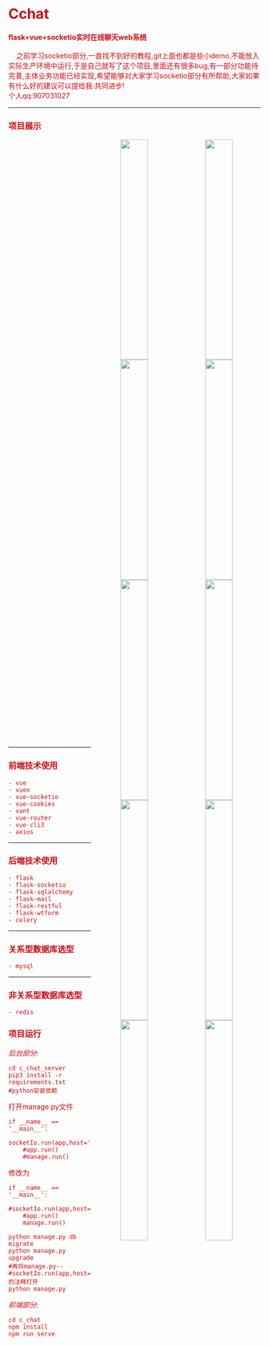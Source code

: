# <font color=#ca0c16> Cchat
**flask+vue+socketio实时在线聊天web系统**
<br>
<br>
&nbsp;&nbsp;&nbsp;&nbsp;之前学习socketio部分,一直找不到好的教程,git上面也都是些小demo,不能放入实际生产环境中运行,于是自己就写了这个项目,里面还有很多bug,有一部分功能待完善,主体业务功能已经实现,希望能够对大家学习socketio部分有所帮助,大家如果有什么好的建议可以提给我.共同进步!
<br>
个人qq:907031027

---
### <font color=#ca0c16>项目展示
<p align="center" style="height: 1200px;">
<img src="https://github.com/PrimaryCY/Cchat/blob/dev/c_chat_server/static/project/QQ%E6%88%AA%E5%9B%BE20190812170433.png?raw=true" width = "33%" height = "440" div align=right />
<img src="https://github.com/PrimaryCY/Cchat/blob/dev/c_chat_server/static/project/QQ%E6%88%AA%E5%9B%BE20190812170444.png?raw=true" width = "33%" height = "440" div align=right />
<img src="https://github.com/PrimaryCY/Cchat/blob/dev/c_chat_server/static/project/QQ%E6%88%AA%E5%9B%BE20190812170458.png?raw=true" width = "33%" height = "440" div align=right />
<img src="https://github.com/PrimaryCY/Cchat/blob/dev/c_chat_server/static/project/QQ%E6%88%AA%E5%9B%BE20190812170530.png?raw=true" width = "33%" height = "440" div align=right />
<img src="https://github.com/PrimaryCY/Cchat/blob/dev/c_chat_server/static/project/QQ%E6%88%AA%E5%9B%BE20190812170539.png?raw=true" width = "33%" height = "440" div align=right />
<img src="https://github.com/PrimaryCY/Cchat/blob/dev/c_chat_server/static/project/QQ%E6%88%AA%E5%9B%BE20190812170547.png?raw=true" width = "33%" height = "440" div align=right />
<img src="https://github.com/PrimaryCY/Cchat/blob/dev/c_chat_server/static/project/QQ%E6%88%AA%E5%9B%BE20190812170558.png?raw=true" width = "33%" height = "440" div align=right />
<img src="https://github.com/PrimaryCY/Cchat/blob/dev/c_chat_server/static/project/QQ%E6%88%AA%E5%9B%BE20190812170610.png?raw=true" width = "33%" height = "440" div align=right />
<img src="https://github.com/PrimaryCY/Cchat/blob/dev/c_chat_server/static/project/QQ%E6%88%AA%E5%9B%BE20190812170622.png?raw=true" width = "33%" height = "440" div align=right />
<img src="https://github.com/PrimaryCY/Cchat/blob/dev/c_chat_server/static/project/QQ%E6%88%AA%E5%9B%BE20190812170630.png?raw=true" width = "33%" height = "440" div align=right />
</p>

---
### <font color=#ca0c16>前端技术使用
    - vue
    - vuex
    - vue-socketio
    - vue-cookies
    - vant
    - vue-router
    - vue-cli3
    - axios
    
---
### <font color=#ca0c16>后端技术使用
    - flask
    - flask-socketio
    - flask-sqlalchemy
    - flask-mail
    - flask-restful
    - flask-wtform
    - celery

---
### <font color=#ca0c16>关系型数据库选型
    - mysql

---
### <font color=#ca0c16>非关系型数据库选型
    - redis

### <font color=#ca0c16>项目运行
*后台部分:*
```
cd c_chat_server
pip3 install -r requirements.txt #python安装依赖
```

打开manage.py文件
```
if __name__ == '__main__':
    socketIo.run(app,host='0.0.0.0',debug=True)
    #app.run()
    #manage.run()
```
修改为
```
if __name__ == '__main__':
    #socketIo.run(app,host='0.0.0.0',debug=True)
    #app.run()
    manage.run()
```
```
python manage.py db migrate
python manage.py upgrade
#再将manage.py--#socketIo.run(app,host='0.0.0.0',debug=True)的注释打开
python manage.py
```
*前端部分:*
```
cd c_chat
npm install
npm run serve
```
